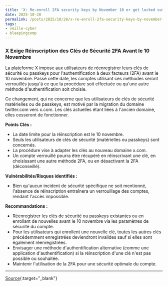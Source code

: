 ```yaml
---
title: 'X: Re-enroll 2FA security keys by November 10 or get locked out'
date: 2025-10-28
permalink: /posts/2025/10/28/x-re-enroll-2fa-security-keys-by-november-10-or-get-locked-out/
tags:
- veille-cyber
- bleepingcomp
---
```

### X Exige Réinscription des Clés de Sécurité 2FA Avant le 10 Novembre

La plateforme X impose aux utilisateurs de réenregistrer leurs clés de sécurité ou passkeys pour l'authentification à deux facteurs (2FA) avant le 10 novembre. Passé cette date, les comptes utilisant ces méthodes seront verrouillés jusqu'à ce que la procédure soit effectuée ou qu'une autre méthode d'authentification soit choisie.

Ce changement, qui ne concerne que les utilisateurs de clés de sécurité matérielles ou de passkeys, est motivé par la migration du domaine twitter.com vers x.com. Les clés actuelles étant liées à l'ancien domaine, elles cesseront de fonctionner.

**Points Clés :**

*   La date limite pour la réinscription est le 10 novembre.
*   Seuls les utilisateurs de clés de sécurité (matérielles ou passkeys) sont concernés.
*   La procédure vise à adapter les clés au nouveau domaine x.com.
*   Un compte verrouillé pourra être récupéré en réinscrivant une clé, en choisissant une autre méthode 2FA, ou en désactivant la 2FA (déconseillé).

**Vulnérabilités/Risques identifiés :**

*   Bien qu'aucun incident de sécurité spécifique ne soit mentionné, l'absence de réinscription entraînera un verrouillage des comptes, rendant l'accès impossible.

**Recommandations :**

*   Réenregistrer les clés de sécurité ou passkeys existantes ou en enrollant de nouvelles avant le 10 novembre via les paramètres de sécurité du compte.
*   Pour les utilisateurs qui enrollent une nouvelle clé, toutes les autres clés précédemment enregistrées deviendront invalides sauf si elles sont également réenregistrées.
*   Envisager une méthode d'authentification alternative (comme une application d'authentification) si la réinscription d'une clé n'est pas possible ou souhaitée.
*   Maintenir l'utilisation de la 2FA pour une sécurité optimale du compte.

---
[Source](https://www.bleepingcomputer.com/news/security/x-re-enroll-2fa-security-keys-by-november-10-or-get-locked-out/){:target="_blank"}
